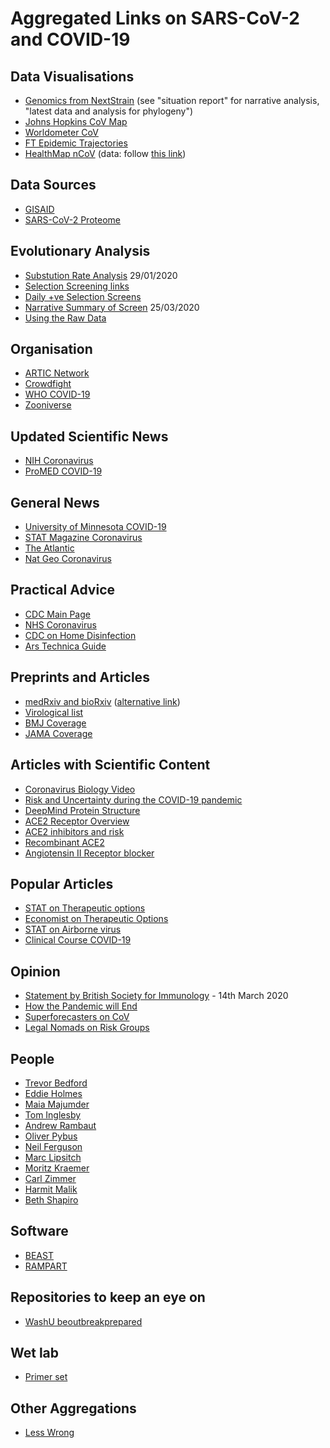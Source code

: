 # Aggregated Links on SARS-CoV-2 and COVID-19

## Data Visualisations
* [Genomics from NextStrain](https://nextstrain.org) (see "situation report" for narrative analysis, "latest data and analysis for phylogeny")
* [Johns Hopkins CoV Map](https://coronavirus.jhu.edu/map.html)
* [Worldometer CoV](https://www.worldometers.info/coronavirus/)
* [FT Epidemic Trajectories](https://www.ft.com/coronavirus-latest)
* [HealthMap nCoV](https://www.healthmap.org/covid-19/) (data: follow [this link](https://twitter.com/MOUGK/status/1221946663780208640))

## Data Sources
* [GISAID](https://www.gisaid.org)
* [SARS-CoV-2 Proteome](https://viralzone.expasy.org/8996)

## Evolutionary Analysis
* [Substution Rate Analysis](http://virological.org/t/phylodynamic-analysis-176-genomes-6-mar-2020/356) 29/01/2020
* [Selection Screening links](http://virological.org/t/selection-analysis-of-gisaid-sars-cov-2-data/448)
* [Daily +ve Selection Screens](https://observablehq.com/@spond/natural-selection-analysis-of-sars-cov-2-covid-19)
* [Narrative Summary of Screen](http://covid19.datamonkey.org/2020/03/25/covid19-analysis/) 25/03/2020
* [Using the Raw Data](http://virological.org/t/transparent-analysis-of-raw-covid-19-data-lack-and-low-quality-of-raw-data/404)

## Organisation
* [ARTIC Network](https://artic.network/ncov-2019)
* [Crowdfight](https://crowdfightcovid19.org)
* [WHO COVID-19](https://www.who.int/emergencies/diseases/novel-coronavirus-2019)
* [Zooniverse](https://www.zooniverse.org)

## Updated Scientific News
* [NIH Coronavirus](https://www.nih.gov/health-information/coronavirus)
* [ProMED COVID-19](https://promedmail.org/coronavirus/)

## General News
* [University of Minnesota COVID-19](http://www.cidrap.umn.edu/infectious-disease-topics/covid-19)
* [STAT Magazine Coronavirus](https://www.statnews.com/tag/coronavirus/)
* [The Atlantic](https://www.theatlantic.com/category/what-you-need-know-coronavirus/)
* [Nat Geo Coronavirus](https://www.nationalgeographic.com/science/coronavirus-coverage/)

## Practical Advice
* [CDC Main Page](https://www.coronavirus.gov)
* [NHS Coronavirus](https://www.nhs.uk/conditions/coronavirus-covid-19/)
* [CDC on Home Disinfection](https://www.cdc.gov/coronavirus/2019-ncov/prepare/cleaning-disinfection.html)
* [Ars Technica Guide](https://arstechnica.com/science/2020/03/dont-panic-the-comprehensive-ars-technica-guide-to-the-coronavirus/)

## Preprints and Articles
* [medRxiv and bioRxiv](https://connect.medrxiv.org/relate/content/181) ([alternative link](https://connect.biorxiv.org/relate/content/181))
* [Virological list](http://virological.org/c/novel-2019-coronavirus)
* [BMJ Coverage](https://www.bmj.com/coronavirus)
* [JAMA Coverage](https://jamanetwork.com/journals/jama/pages/coronavirus-alert)

## Articles with Scientific Content
* [Coronavirus Biology Video](https://youtu.be/8_bOhZd6ieM)
* [Risk and Uncertainty during the COVID-19 pandemic](https://mdxminds.com/2020/03/26/risk-and-uncertainty-during-the-covid-19-pandemic/)
* [DeepMind Protein Structure](https://deepmind.com/research/open-source/computational-predictions-of-protein-structures-associated-with-COVID-19)
* [ACE2 Receptor Overview](https://www.rndsystems.com/resources/articles/ace-2-sars-receptor-identified)
* [ACE2 inhibitors and risk](https://www.bmj.com/content/368/bmj.m810/rr-2)
* [Recombinant ACE2](https://www.bioworld.com/articles/433328-could-gsk-reject-benefit-covid-19-patients)
* [Angiotensin II Receptor blocker](https://www.bmj.com/content/368/bmj.m406/rr-2)

## Popular Articles
* [STAT on Therapeutic options](https://www.statnews.com/2020/03/24/when-might-experimental-drugs-to-treat-covid-19-be-ready-a-forecast/)
* [Economist on Therapeutic Options](https://www.economist.com/briefing/2020/03/12/understanding-sars-cov-2-and-the-drugs-that-might-lessen-its-power)
* [STAT on Airborne virus](https://www.statnews.com/2020/03/16/coronavirus-can-become-aerosol-doesnt-mean-doomed/)
* [Clinical Course COVID-19](https://www.nationalgeographic.com/science/2020/02/here-is-what-coronavirus-does-to-the-body/)

## Opinion
* [Statement by British Society for Immunology](https://www.immunology.org/news/bsi-open-letter-government-sars-cov-2-outbreak-response) - 14th March 2020
* [How the Pandemic will End](https://www.theatlantic.com/health/archive/2020/03/how-will-coronavirus-end/608719/)
* [Superforecasters on CoV](https://goodjudgment.io/covid/dashboard/)
* [Legal Nomads on Risk Groups](https://www.legalnomads.com/coronavirus/)

## People
* [Trevor Bedford](https://mobile.twitter.com/trvrb)
* [Eddie Holmes](https://twitter.com/edwardcholmes)
* [Maia Majumder](https://twitter.com/maiamajumder)
* [Tom Inglesby](https://twitter.com/T_Inglesby)
* [Andrew Rambaut](https://twitter.com/arambaut)
* [Oliver Pybus](https://twitter.com/EvolveDotZoo)
* [Neil Ferguson](https://twitter.com/neil_ferguson)
* [Marc Lipsitch](https://twitter.com/mlipsitch)
* [Moritz Kraemer](https://twitter.com/MOUGK)
* [Carl Zimmer](https://twitter.com/carlzimmer)
* [Harmit Malik](https://twitter.com/HarmitMalik)
* [Beth Shapiro](https://twitter.com/bonesandbugs)

## Software
* [BEAST](http://beast.community)
* [RAMPART](https://artic.network/rampart)

## Repositories to keep an eye on
* [WashU beoutbreakprepared](https://github.com/beoutbreakprepared)

## Wet lab
* [Primer set](https://twitter.com/hsalis/status/1241121806473461760?s=12)

## Other Aggregations
* [Less Wrong](https://www.lesswrong.com/coronavirus-link-database)
